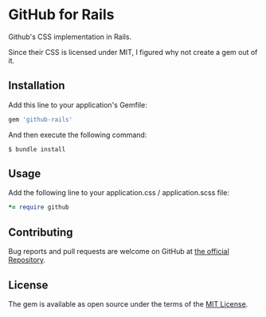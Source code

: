 # GitHub for Rails

Github's CSS implementation in Rails.

Since their CSS is licensed under MIT, I figured why not create a gem out of it.

## Installation

Add this line to your application's Gemfile:

```ruby
gem 'github-rails'
```

And then execute the following command:

    $ bundle install

## Usage

Add the following line to your application.css / application.scss file:

```ruby
*= require github
```

## Contributing

Bug reports and pull requests are welcome on GitHub at [the official Repository](https://github.com/venarius/github-rails).


## License

The gem is available as open source under the terms of the [MIT License](http://opensource.org/licenses/MIT).